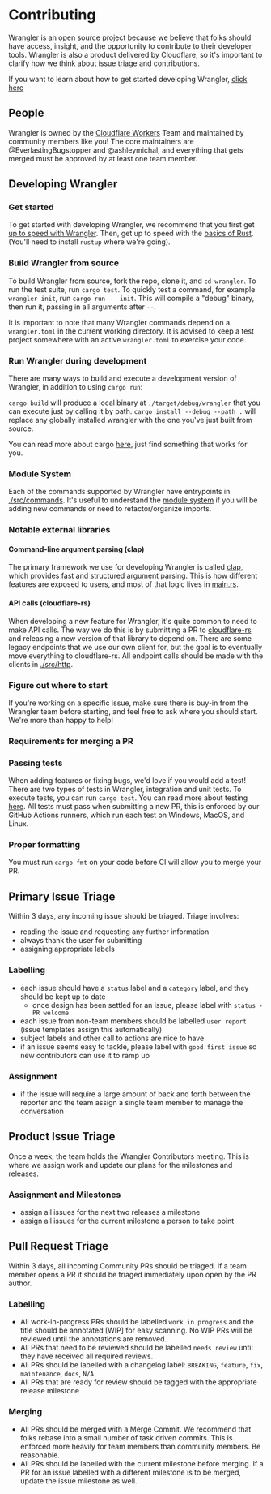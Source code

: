 # Contributing

Wrangler is an open source project because we believe that folks should have access, insight,
and the opportunity to contribute to their developer tools. Wrangler is also a product
delivered by Cloudflare, so it's important to clarify how we think about issue triage and
contributions.

If you want to learn about how to get started developing Wrangler, [click here](#Developing-Wrangler)

## People

Wrangler is owned by the [Cloudflare Workers](https://workers.cloudflare.com) Team and maintained by community members like you! The core maintainers are @EverlastingBugstopper and @ashleymichal, and everything that gets merged must be approved by at least one team member.

## Developing Wrangler

### Get started

To get started with developing Wrangler, we recommend that you first get [up to speed with Wrangler](https://developers.cloudflare.com/workers/quickstart). Then, get up to speed with the [basics of Rust](https://www.rust-lang.org/learn/get-started). (You'll need to install `rustup` where we're going).

### Build Wrangler from source

To build Wrangler from source, fork the repo, clone it, and `cd wrangler`. To run the test suite, run `cargo test`. To quickly test a command, for example  `wrangler init`, run `cargo run -- init`. This will compile a "debug" binary, then run it, passing in all arguments after `--`.

It is important to note that many Wrangler commands depend on a `wrangler.toml` in the current working directory. It is advised to keep a test project somewhere with an active `wrangler.toml` to exercise your code.

### Run Wrangler during development

There are many ways to build and execute a development version of Wrangler, in addition to using `cargo run`:

`cargo build` will produce a local binary at `./target/debug/wrangler` that you can execute just by calling it by path.
`cargo install --debug --path .` will replace any globally installed wrangler with the one you've just built from source.

You can read more about cargo [here](https://doc.rust-lang.org/cargo/), just find something that works for you.

### Module System

Each of the commands supported by Wrangler have entrypoints in [./src/commands](./src/commands). It's useful to understand the [module system](https://doc.rust-lang.org/rust-by-example/mod.html) if you will be adding new commands or need to refactor/organize imports.

### Notable external libraries

#### Command-line argument parsing (clap)

The primary framework we use for developing Wrangler is called [clap](https://clap.rs), which provides fast and structured argument parsing. This is how different features are exposed to users, and most of that logic lives in [main.rs](./src/main.rs).

#### API calls (cloudflare-rs)

When developing a new feature for Wrangler, it's quite common to need to make API calls. The way we do this is by submitting a PR to [cloudflare-rs](https://github.com/cloudflare/cloudflare-rs) and releasing a new version of that library to depend on. There are some legacy endpoints that we use our own client for, but the goal is to eventually move everything to cloudflare-rs. All endpoint calls should be made with the clients in [./src/http](./src/http).

### Figure out where to start

If you're working on a specific issue, make sure there is buy-in from the Wrangler team before starting, and feel free to ask where you should start. We're more than happy to help!

### Requirements for merging a PR

### Passing tests

When adding features or fixing bugs, we'd love if you would add a test! There are two types of tests in Wrangler, integration and unit tests. To execute tests, you can run `cargo test`. You can read more about testing [here](https://doc.rust-lang.org/rust-by-example/testing.html). All tests must pass when submitting a new PR, this is enforced by our GitHub Actions runners, which run each test on Windows, MacOS, and Linux.

### Proper formatting

You must run `cargo fmt` on your code before CI will allow you to merge your PR.

## Primary Issue Triage

Within 3 days, any incoming issue should be triaged. Triage involves:

- reading the issue and requesting any further information
- always thank the user for submitting
- assigning appropriate labels

### Labelling

- each issue should have a `status` label and a `category` label, and they should be kept up to date
  - once design has been settled for an issue, please label with `status - PR welcome`
- each issue from non-team members should be labelled `user report` (issue templates assign this automatically)
- subject labels and other call to actions are nice to have
- if an issue seems easy to tackle, please label with `good first issue` so new contributors can use it to ramp up

### Assignment

- if the issue will require a large amount of back and forth between the reporter and the team
    assign a single team member to manage the conversation

## Product Issue Triage

Once a week, the team holds the Wrangler Contributors meeting. This is where we assign work and update
our plans for the milestones and releases.

### Assignment and Milestones

- assign all issues for the next two releases a milestone
- assign all issues for the current milestone a person to take point

## Pull Request Triage

Within 3 days, all incoming Community PRs should be triaged. If a team member opens a PR it
should be triaged immediately upon open by the PR author.

### Labelling

- All work-in-progress PRs should be labelled `work in progress` and the title should be
    annotated [WIP] for easy scanning. No WIP PRs will be reviewed until the annotations
    are removed.
- All PRs that need to be reviewed should be labelled `needs review` until they have
    received all required reviews.
- All PRs should be labelled with a changelog label: `BREAKING`, `feature`, `fix`, `maintenance`, `docs`, `N/A`
- All PRs that are ready for review should be tagged with the appropriate release milestone

### Merging

- All PRs should be merged with a Merge Commit. We recommend that folks rebase into a small
    number of task driven commits. This is enforced more heavily for team members than
    community members. Be reasonable.
- All PRs should be labelled with the current milestone before merging. If a PR for an issue
    labelled with a different milestone is to be merged, update the issue milestone as well.
